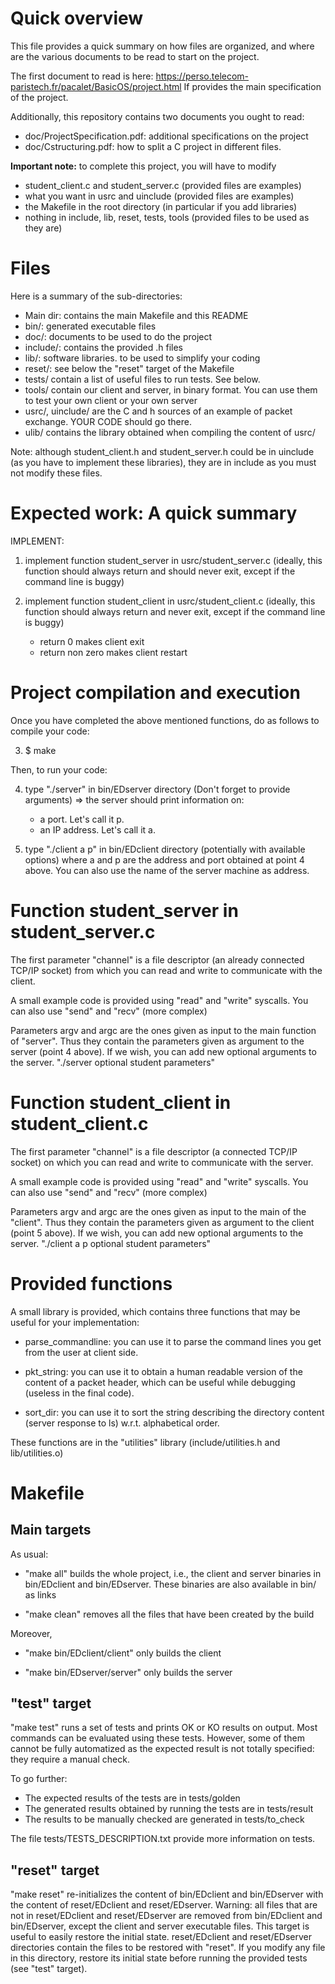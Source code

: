 # Quick overview
This file provides a quick summary on how files are organized, 
and where are the various documents to be read to start on the project.

The first document to read is here:
https://perso.telecom-paristech.fr/pacalet/BasicOS/project.html
If provides the main specification of the project.

Additionally, this repository contains two documents you ought to read:
- doc/ProjectSpecification.pdf: additional specifications on the project
- doc/Cstructuring.pdf: how to split a C project in different files.

**Important note:** to complete this project, you will have to modify
- student_client.c and student_server.c (provided files are examples)
- what you want in usrc and uinclude (provided files are examples)
- the Makefile in the root directory (in particular if you add libraries)
- nothing in include, lib, reset,  tests,  tools (provided files to be used as they are)


# Files
Here is a summary of the sub-directories:
- Main dir: contains the main Makefile and this README
- bin/: generated executable files
- doc/: documents to be used to do the project
- include/: contains the provided .h files
- lib/: software libraries. to be used to simplify your coding
- reset/: see below the "reset" target of the Makefile
- tests/ contain a list of useful files to run tests. See below.
- tools/ contain our client and server, in binary format. You can use them to test your own client or your own server
- usrc/, uinclude/ are the C and h sources of an example of packet exchange. YOUR CODE should go there.
- ulib/ contains the library obtained when compiling the content of usrc/

Note: although student_client.h and student_server.h could be in
uinclude (as you have to implement these libraries), they are in
include as you must not modify these files.

# Expected work: A quick summary

IMPLEMENT:

1) implement function student_server in usrc/student_server.c
   (ideally, this function should always return
   and should never exit, except if the command line is buggy)

2) implement function student_client in usrc/student_client.c
   (ideally, this function should always return
   and never exit, except if the command line is buggy)
   - return 0 makes client exit
   - return non zero makes client restart


# Project compilation and execution
Once you have completed the above mentioned functions, 
do as follows to compile your code:

3) $ make

Then, to run your code:

4) type "./server" in bin/EDserver directory
   (Don't forget to provide arguments)
   => the server should print information on: 
   - a port. Let's call it p.
   - an IP address. Let's call it a.

5) type "./client a p" in bin/EDclient directory
   (potentially with available options)
   where a and p are the address and port obtained 
   at point 4 above. You can also use the name of the
   server machine as address.


# Function student_server in student_server.c
The first parameter "channel" is a file descriptor 
(an already connected TCP/IP socket) from which you can read 
and write to communicate with the client.

A small example code is provided using "read" and
"write" syscalls.
You can also use "send" and "recv" (more complex)

Parameters argv and argc are the ones given as
input to the main function of "server". 
Thus they contain the parameters given as argument to 
the server (point 4 above). If we wish, you can add new 
optional arguments to the server.
    "./server optional student parameters"


# Function student_client in student_client.c

The first parameter "channel" is a file descriptor 
(a connected TCP/IP socket) on which you can read 
and write to communicate with the server.

A small example code is provided using "read" and
"write" syscalls.
You can also use "send" and "recv" (more complex)

Parameters argv and argc are the ones given as input to the main 
of the "client". Thus they contain the 
parameters given as argument  to the client (point 5 
above). If we wish, you can add new 
optional arguments to the server.
    "./client a p optional student parameters"


# Provided functions

A small library is provided, which contains three
functions that may be useful for your implementation:

- parse_commandline: you can use it to parse the
  command lines you get from the user at client side.

- pkt_string: you can use it to obtain a human readable
  version of the content of a packet header, which can
  be useful while debugging (useless in the final code).

- sort_dir: you can use it to sort the string describing
  the directory content (server response to ls) w.r.t.
  alphabetical order.


These functions are in the "utilities" library
(include/utilities.h and lib/utilities.o)


# Makefile 

## Main targets


As usual:

- "make all" builds the whole project, i.e., the client
   and server binaries in bin/EDclient and bin/EDserver.
   These binaries are also available in bin/ as links

- "make clean" removes all the files that have been
  created by the build

Moreover,

- "make bin/EDclient/client" only builds the client

- "make bin/EDserver/server" only builds the server


## "test" target

"make test" runs a set of tests and prints OK or KO results on output.
Most commands can be evaluated using these tests.
However, some of them cannot be fully automatized as the expected result is
not totally specified: they require a manual check.

To go further:

- The expected results of the tests are in tests/golden
- The generated results obtained by running the tests are in tests/result
- The results to be manually checked are generated in tests/to_check

The file tests/TESTS_DESCRIPTION.txt provide more information on tests.


## "reset" target

"make reset" re-initializes the content of bin/EDclient and bin/EDserver
with the content of reset/EDclient and reset/EDserver.
Warning: all files that are not in reset/EDclient and reset/EDserver
are removed from bin/EDclient and bin/EDserver, except the client and server
executable files. This target is useful to easily restore the initial state.
reset/EDclient and reset/EDserver directories contain the files to be restored
with "reset". If you modify any file in this directory, restore its initial state before running the provided tests (see "test" target).
